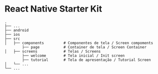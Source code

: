 # React Native Starter Kit 

    .
    ├── ...
    ├── android   
    ├── ios   
    ├── src                    
    │   ├── components         # Componentes de tela / Screen compoments
            ├── page           # Container de tela / Screen Container  
    │   ├── screens            # Telas / Screens
            ├── welcome        # Tela inicial / Init screen
            ├── tutorial       # Tela de apresentação / Tutorial Screen        
    │   └── ...                 
    └── ...
